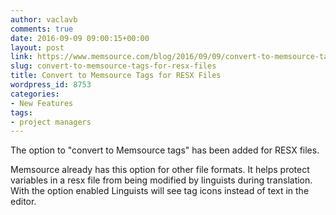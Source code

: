 ```yaml
---
author: vaclavb
comments: true
date: 2016-09-09 09:00:15+00:00
layout: post
link: https://www.memsource.com/blog/2016/09/09/convert-to-memsource-tags-for-resx-files/
slug: convert-to-memsource-tags-for-resx-files
title: Convert to Memsource Tags for RESX Files
wordpress_id: 8753
categories:
- New Features
tags:
- project managers
---
```


The option to "convert to Memsource tags" has been added for RESX files.

Memsource already has this option for other file formats. It helps protect variables in a resx file from being modified by linguists during translation. With the option enabled Linguists will see tag icons instead of text in the editor.
